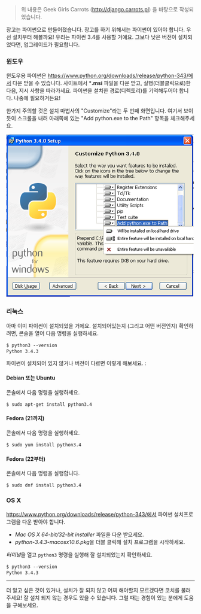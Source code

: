 > 위 내용은 Geek Girls Carrots (http://django.carrots.pl) 을 바탕으로 작성되었습니다.

장고는 파이썬으로 만들어졌습니다. 장고를 하기 위해서는 파이썬이 있어야 합니다. 우선 설치부터 해볼까요! 우리는 파이썬 3.4를 사용할 거예요. 그보다 낮은 버전이 설치되었다면, 업그레이드가 필요합니다.

### 윈도우

윈도우용 파이썬은 https://www.python.org/downloads/release/python-343/에서 다운 받을 수 있습니다. 사이트에서 ***.msi** 파일을 다운 받고, 실행(더블클릭으로)한 다음, 지시 사항을 따라가세요. 파이썬을 설치한 경로(디렉토리)를 기억해두어야 합니다. 나중에 필요하거든요!

한가지 주의할 것은 설치 마법사의 "Customize"라는 두 번째 화면입니다. 여기서 보이듯이 스크롤을 내려 아래쪽에 있는 "Add python.exe to the Path" 항목을 체크해주세요.

![파이썬을 패쓰(path)에 추가하는 것을 잊지 마세요!][9]

 [9]: ../python_installation/images/add_python_to_windows_path.png

### 리눅스

아마 이미 파이썬이 설치되었을 거에요. 설치되어있는지 (그리고 어떤 버전인지) 확인하려면, 콘솔을 열어 다음 명령을 실행하세요.

    $ python3 --version
    Python 3.4.3


파이썬이 설치되어 있지 않거나 버전이 다르면 이렇게 해보세요. :

#### Debian 또는 Ubuntu

콘솔에서 다음 명령을 실행하세요.

    $ sudo apt-get install python3.4


#### Fedora (21까지)

콘솔에서 다음 명령을 실행하세요.

    $ sudo yum install python3.4


#### Fedora (22부터)

콘솔에서 다음 명령을 실행합니다.

    $ sudo dnf install python3.4


### OS X

https://www.python.org/downloads/release/python-343/에서 파이썬 설치프로그램을 다운 받아야 합니다.

  * *Mac OS X 64-bit/32-bit installer* 파일을 다운 받으세요.
  * *python-3.4.3-macosx10.6.pkg*을 더블 클릭해 설치 프로그램을 시작하세요.

*터미널*을 열고 `python3` 명령을 실행해 잘 설치되었는지 확인하세요.

    $ python3 --version
    Python 3.4.3


* * *

더 알고 싶은 것이 있거나, 설치가 잘 되지 않고 어찌 해야할지 모르겠다면 코치를 불러주세요! 잘 설치 되지 않는 경우도 있을 수 있습니다. 그럴 때는 경험이 있는 분에게 도움을 구해보세요.
